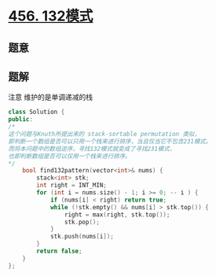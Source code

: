 #  [456. 132模式](https://leetcode-cn.com/problems/132-pattern/)

## 题意



## 题解

注意 维护的是单调递减的栈

```c++
class Solution {
public:
/*
这个问题与Knuth所提出来的 stack-sortable permutation 类似，
即判断一个数组是否可以只用一个栈来进行排序，当且仅当它不包含231模式。
而将本问题中的数组逆序，寻找132模式就变成了寻找231模式，
也即判断数组是否可以仅用一个栈来进行排序。
*/
    bool find132pattern(vector<int>& nums) {
        stack<int> stk;
        int right = INT_MIN;
        for (int i = nums.size() - 1; i >= 0; -- i ) {
            if (nums[i] < right) return true;
            while (!stk.empty() && nums[i] > stk.top()) {
                right = max(right, stk.top());
                stk.pop();
            }
            stk.push(nums[i]);
        }
        return false;
    }
};
```



```python3

```

